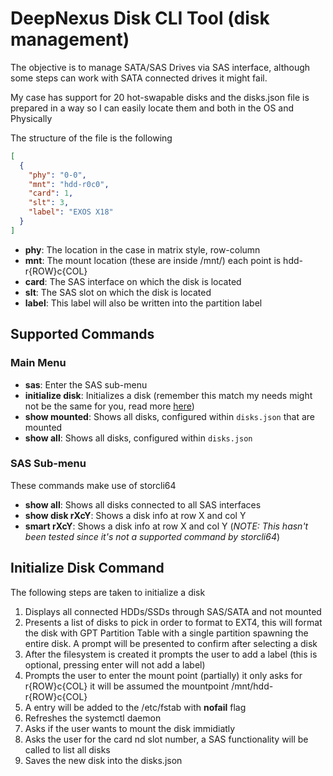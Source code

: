 # DeepNexus Disk CLI Tool (disk management)

The objective is to manage SATA/SAS Drives via SAS interface, although some steps can work with SATA connected drives it might fail.

My case has support for 20 hot-swapable disks and the disks.json file is prepared in a way so I can easily locate them and both in the OS and Physically

The structure of the file is the following
```json
[
  {
    "phy": "0-0",
    "mnt": "hdd-r0c0",
    "card": 1,
    "slt": 3,
    "label": "EXOS X18"
  }
]
```
* **phy**: The location in the case in matrix style, row-column
* **mnt**: The mount location (these are inside /mnt/) each point is hdd-r{ROW}c{COL} 
* **card**: The SAS interface on which the disk is located
* **slt**: The SAS slot on which the disk is located
* **label**: This label will also be written into the partition label

## Supported Commands 

### Main Menu

* **sas**: Enter the SAS sub-menu
* **initialize disk**: Initializes a disk (remember this match my needs might not be the same for you, read more [here](#initialize-disk-command))
* **show mounted**: Shows all disks, configured within `disks.json` that are mounted
* **show all**: Shows all disks, configured within `disks.json`

### SAS Sub-menu

These commands make use of storcli64

* **show all**: Shows all disks connected to all SAS interfaces
* **show disk rXcY**: Shows a disk info at row X and col Y
* **smart rXcY**: Shows a disk info at row X and col Y (*NOTE: This hasn't been tested since it's not a supported command by storcli64*)

## Initialize Disk Command

The following steps are taken to initialize a disk

1. Displays all connected HDDs/SSDs through SAS/SATA and not mounted
2. Presents a list of disks to pick in order to format to EXT4, this will format the disk with GPT Partition Table with a single partition spawning the entire disk. A prompt will be presented to confirm after selecting a disk
3. After the filesystem is created it prompts the user to add a label (this is optional, pressing enter will not add a label)
4. Prompts the user to enter the mount point (partially) it only asks for r{ROW}c{COL} it will be assumed the mountpoint /mnt/hdd-r{ROW}c{COL}
5. A entry will be added to the /etc/fstab with **nofail** flag
6. Refreshes the systemctl daemon
7. Asks if the user wants to mount the disk immidiatly
8. Asks the user for the card nd slot number, a SAS functionality will be called to list all disks
9. Saves the new disk into the disks.json

